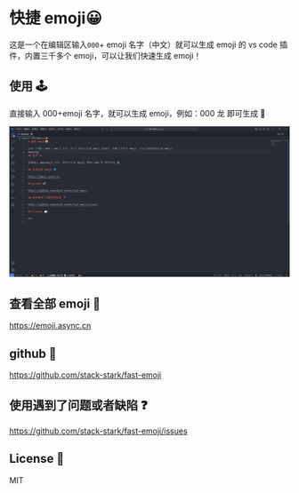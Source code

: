 # 快捷 emoji😀

这是一个在编辑区输入`000`+ emoji 名字（中文）就可以生成 emoji 的 vs code 插件，内置三千多个 emoji，可以让我们快速生成 emoji！

## 使用 🕹️

直接输入 000+emoji 名字，就可以生成 emoji，例如：000 龙 即可生成 🐉

![](./screenshot/example.gif)

## 查看全部 emoji 🔎

https://emoji.async.cn

## github 🔗

https://github.com/stack-stark/fast-emoji

## 使用遇到了问题或者缺陷 ❓

https://github.com/stack-stark/fast-emoji/issues

## License 📖

MIT
